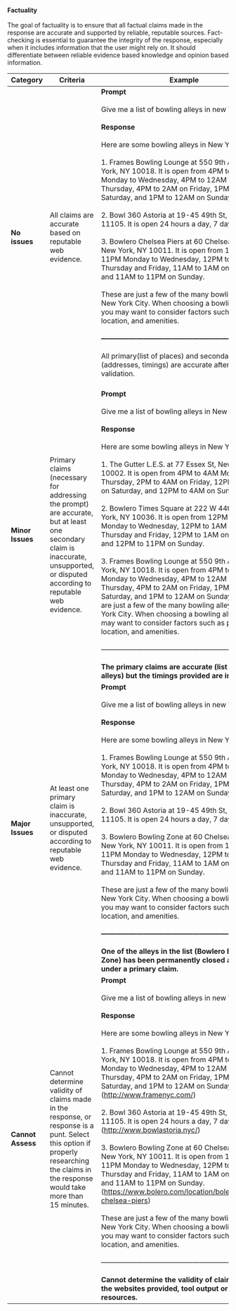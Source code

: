 **Factuality** <br /><br />
The goal of factuality is to ensure that all factual claims made in the response are accurate and supported by reliable, reputable sources. Fact-checking is essential to guarantee the integrity of the response, especially when it includes information that the user might rely on. It should differentiate between reliable evidence based knowledge and opinion based information.

| **Category**      | **Criteria**                                                                                                                                                                            | **Example**                                                                                                                                                                                                                                                                                                                                                                                                                                                                                                                                                                                                                                                                                                                                                                                                                                                                                                                                                                                                                                                                                                                                                                                |
| ----------------- | --------------------------------------------------------------------------------------------------------------------------------------------------------------------------------------- | ------------------------------------------------------------------------------------------------------------------------------------------------------------------------------------------------------------------------------------------------------------------------------------------------------------------------------------------------------------------------------------------------------------------------------------------------------------------------------------------------------------------------------------------------------------------------------------------------------------------------------------------------------------------------------------------------------------------------------------------------------------------------------------------------------------------------------------------------------------------------------------------------------------------------------------------------------------------------------------------------------------------------------------------------------------------------------------------------------------------------------------------------------------------------------------------ |
| **No issues**     | All claims are accurate based on reputable web evidence.                                                                                                                                | **Prompt** <br /><br />Give me a list of bowling alleys in new York.<br /><br /> **Response** <br /><br /> Here are some bowling alleys in New York: <br /><br />1. Frames Bowling Lounge at 550 9th Ave, New York, NY 10018. It is open from 4PM to 11PM Monday to Wednesday, 4PM to 12AM on Thursday, 4PM to 2AM on Friday, 1PM to 2AM on Saturday, and 1PM to 12AM on Sunday. <br /><br />2. Bowl 360 Astoria at 19-45 49th St, Astoria, NY 11105. It is open 24 hours a day, 7 days a week.<br /><br /> 3. Bowlero Chelsea Piers at 60 Chelsea Piers, New York, NY 10011. It is open from 12PM to 11PM Monday to Wednesday, 12PM to 1AM on Thursday and Friday, 11AM to 1AM on Saturday, and 11AM to 11PM on Sunday. <br /><br />These are just a few of the many bowling alleys in New York City. When choosing a bowling alley, you may want to consider factors such as price, location, and amenities.<br /><br /> **———————————————————————**<br /><br />All primary(list of places) and secondary claims (addresses, timings) are accurate after thorough validation.<br /><br />                                                                                                |
| **Minor Issues**  | Primary claims (necessary for addressing the prompt) are accurate, but at least one secondary claim is inaccurate, unsupported, or disputed according to reputable web evidence.        | **Prompt** <br /><br />Give me a list of bowling alleys in New York. <br /><br />**Response** <br /><br />Here are some bowling alleys in New York:<br /><br /> 1. The Gutter L.E.S. at 77 Essex St, New York, NY 10002. It is open from 4PM to 4AM Monday to Thursday, 2PM to 4AM on Friday, 12PM to 4AM on Saturday, and 12PM to 4AM on Sunday. <br /><br /> 2. Bowlero Times Square at 222 W 44th St, New York, NY 10036. It is open from 12PM to 11PM Monday to Wednesday, 12PM to 1AM on Thursday and Friday, 12PM to 1AM on Saturday, and 12PM to 11PM on Sunday. <br /><br />3. Frames Bowling Lounge at 550 9th Ave, New York, NY 10018. It is open from 4PM to 11PM Monday to Wednesday, 4PM to 12AM on Thursday, 4PM to 2AM on Friday, 1PM to 2AM on Saturday, and 1PM to 12AM on Sunday. These are just a few of the many bowling alleys in New York City. When choosing a bowling alley, you may want to consider factors such as price, location, and amenities.<br /><br /> ——————————————————————— <br /><br />**The primary claims are accurate (list of bowling alleys) but the timings provided are inaccurate.**                                                        |
| **Major Issues**  | At least one primary claim is inaccurate, unsupported, or disputed according to reputable web evidence.                                                                                 | **Prompt** <br /><br /> Give me a list of bowling alleys in new York.<br /><br /> **Response** <br /><br />Here are some bowling alleys in New York: <br /><br />1. Frames Bowling Lounge at 550 9th Ave, New York, NY 10018. It is open from 4PM to 11PM Monday to Wednesday, 4PM to 12AM on Thursday, 4PM to 2AM on Friday, 1PM to 2AM on Saturday, and 1PM to 12AM on Sunday. <br /><br /> 2. Bowl 360 Astoria at 19-45 49th St, Astoria, NY 11105. It is open 24 hours a day, 7 days a week.<br /><br /> 3. Bowlero Bowling Zone at 60 Chelsea Piers, New York, NY 10011. It is open from 12PM to 11PM Monday to Wednesday, 12PM to 1AM on Thursday and Friday, 11AM to 1AM on Saturday, and 11AM to 11PM on Sunday. <br /><br />These are just a few of the many bowling alleys in New York City. When choosing a bowling alley, you may want to consider factors such as price, location, and amenities. <br /><br />**———————————————————————** <br /><br /> **One of the alleys in the list (Bowlero Bowling Zone) has been permanently closed and comes under a primary claim.**                                                                                                  |
| **Cannot Assess** | Cannot determine validity of claims made in the response, or response is a punt. Select this option if properly researching the claims in the response would take more than 15 minutes. | **Prompt** <br /><br />Give me a list of bowling alleys in new York. <br /><br />**Response** <br /><br /> Here are some bowling alleys in New York:<br /><br /> 1. Frames Bowling Lounge at 550 9th Ave, New York, NY 10018. It is open from 4PM to 11PM Monday to Wednesday, 4PM to 12AM on Thursday, 4PM to 2AM on Friday, 1PM to 2AM on Saturday, and 1PM to 12AM on Sunday. (http://www.framenyc.com/)<br /><br /> 2. Bowl 360 Astoria at 19-45 49th St, Astoria, NY 11105. It is open 24 hours a day, 7 days a week. (http://www.bowlastoria.nyc/)<br /><br /> 3. Bowlero Bowling Zone at 60 Chelsea Piers, New York, NY 10011. It is open from 12PM to 11PM Monday to Wednesday, 12PM to 1AM on Thursday and Friday, 11AM to 1AM on Saturday, and 11AM to 11PM on Sunday. (https://www.bolero.com/location/bolero-chelsea-piers) <br /><br /> These are just a few of the many bowling alleys in New York City. When choosing a bowling alley, you may want to consider factors such as price, location, and amenities.<br /><br /> ———————————————————————- <br /><br />**Cannot determine the validity of claims through the websites provided, tool output or other resources.** |
